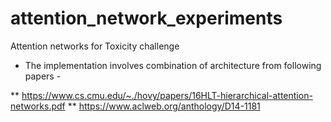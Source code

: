 # attention_network_experiments
Attention networks for Toxicity challenge

* The implementation involves combination of architecture from following papers - 

** https://www.cs.cmu.edu/~./hovy/papers/16HLT-hierarchical-attention-networks.pdf
** https://www.aclweb.org/anthology/D14-1181

